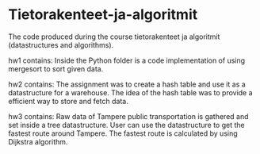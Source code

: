 # Tietorakenteet-ja-algoritmit
The code produced during the course tietorakenteet ja algoritmit (datastructures and algorithms).

hw1 contains: Inside the Python folder is a code implementation of using mergesort to sort given data.

hw2 contains: The assignment was to create a hash table and use it as a datastructure for a warehouse.
              The idea of the hash table was to provide a efficient way to store and fetch data.

hw3 contains: Raw data of Tampere public transportation is gathered and set inside a tree datastructure.
              User can use the datastructure to get the fastest route around Tampere. The fastest
              route is calculated by using Dijkstra algorithm.
